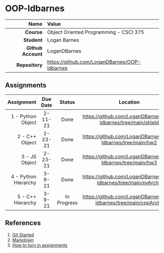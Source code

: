 # OOP-ldbarnes

| Name | Value |
|---:|:---|
| **Course**      | Object Oriented Programming - CSCI 375 |
| **Student**     | Logan Barnes |
| **Github Account** | LoganDBarnes |
| **Repository**  | https://github.com/LoganDBarnes/OOP-ldbarnes |

## Assignments

| Assignment | Due Date | Status | Location | Notes |
|-----------:|:--------:|:------:|:---------:|:------|
| 1 - Python Object | 2-11-21 | Done | https://github.com/LoganDBarnes/OOP-ldbarnes/tree/main/shield | Shield object with test |
| 2 - C++ Object | 2-23-21 | Done | https://github.com/LoganDBarnes/OOP-ldbarnes/tree/main/hw2 | Shield object in C++ |
| 3 - JS Object | 2-23-21 | Done | https://github.com/LoganDBarnes/OOP-ldbarnes/tree/main/hw3 | Shield object in JavaScript |
| 4 - Python Hierarchy | 3-9-21 | Done | https://github.com/LoganDBarnes/OOP-ldbarnes/tree/main/pyArchy | Shield hierarchy in Python |
| 5 - C++ Hierarchy | 3-9-21 | In Progress | https://github.com/LoganDBarnes/OOP-ldbarnes/tree/main/cppArchy | Shield hierarchy in C++ |

## References

1. [Git Started](https://docs.google.com/document/d/1M0YeBfFPy5YPpfX7312R9-IldjagimvEma_YhgeLPcw/edit#heading=h.ssqvh5gmotj4)
2. [Markdown](https://github.com/adam-p/markdown-here/wiki/Markdown-Cheatsheet)
3. [How to turn in assignments](https://docs.google.com/document/d/1tRbrd6zpvXDmZ009OPTY-vZMYXF_LTwlFL9yHxoo1g8/edit)